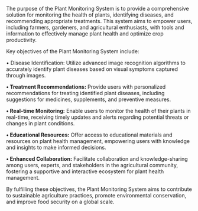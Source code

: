 The purpose of the Plant Monitoring System is to provide a comprehensive solution for monitoring the health of plants, identifying diseases, and recommending appropriate treatments. This system aims to empower users, including farmers, gardeners, and agricultural enthusiasts, with tools and information to effectively manage plant health and optimize crop productivity.

Key objectives of the Plant Monitoring System include:

•	Disease Identification: Utilize advanced image recognition algorithms to accurately identify plant diseases based on visual symptoms captured through images.

**•	Treatment Recommendations:** Provide users with personalized recommendations for treating identified plant diseases, including suggestions for medicines, supplements, and preventive measures.

**•	Real-time Monitoring:** Enable users to monitor the health of their plants in real-time, receiving timely updates and alerts regarding potential threats or changes in plant conditions.

**•	Educational Resources:** Offer access to educational materials and resources on plant health management, empowering users with knowledge and insights to make informed decisions.

**•	Enhanced Collaboration:** Facilitate collaboration and knowledge-sharing among users, experts, and stakeholders in the agricultural community, fostering a supportive and interactive ecosystem for plant health management.

By fulfilling these objectives, the Plant Monitoring System aims to contribute to sustainable agriculture practices, promote environmental conservation, and improve food security on a global scale.
